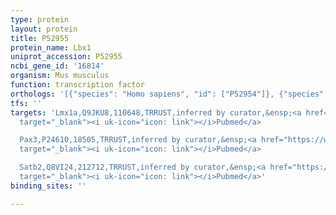 ```yaml
---
type: protein
layout: protein
title: P52955
protein_name: Lbx1
uniprot_accession: P52955
ncbi_gene_id: '16814'
organism: Mus musculus
function: transcription factor
orthologs: '[{"species": "Homo sapiens", "id": ["P52954"]}, {"species": "Rattus norvegicus", "id": ["Q1XID0"]}]'
tfs: ''
targets: 'Lmx1a,Q9JKU8,110648,TRRUST,inferred by curator,&ensp;<a href="https://www.ncbi.nlm.nih.gov/pubmed/?term=12358782%5Buid%5D+OR+29087512%5Buid%5D"
  target="_blank"><i uk-icon="icon: link"></i>Pubmed</a>

  Pax3,P24610,18505,TRRUST,inferred by curator,&ensp;<a href="https://www.ncbi.nlm.nih.gov/pubmed/?term=12358782%5Buid%5D+OR+29087512%5Buid%5D"
  target="_blank"><i uk-icon="icon: link"></i>Pubmed</a>

  Satb2,Q8VI24,212712,TRRUST,inferred by curator,&ensp;<a href="https://www.ncbi.nlm.nih.gov/pubmed/?term=15733084%5Buid%5D+OR+29087512%5Buid%5D"
  target="_blank"><i uk-icon="icon: link"></i>Pubmed</a>'
binding_sites: ''

---
```

